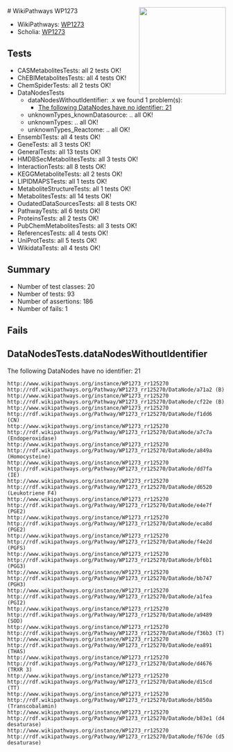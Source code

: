 <img style="float: right; width: 200px" src="https://upload.wikimedia.org/wikipedia/commons/thumb/8/83/Wplogo_with_text_500.png/640px-Wplogo_with_text_500.png" />
# WikiPathways WP1273

* WikiPathways: [WP1273](https://wikipathways.org/pathways/WP1273)
* Scholia: [WP1273](https://scholia.toolforge.org/wikipathways/WP1273)
## Tests
* CASMetabolitesTests: all 2 tests OK!
* ChEBIMetabolitesTests: all 4 tests OK!
* ChemSpiderTests: all 2 tests OK!
* DataNodesTests
    * dataNodesWithoutIdentifier: .x we found 1 problem(s):
        * [The following DataNodes have no identifier: 21](#8792c4b0)
    * unknownTypes_knownDatasource: .. all OK!
    * unknownTypes: .. all OK!
    * unknownTypes_Reactome: .. all OK!
* EnsemblTests: all 4 tests OK!
* GeneTests: all 3 tests OK!
* GeneralTests: all 13 tests OK!
* HMDBSecMetabolitesTests: all 3 tests OK!
* InteractionTests: all 8 tests OK!
* KEGGMetaboliteTests: all 2 tests OK!
* LIPIDMAPSTests: all 1 tests OK!
* MetaboliteStructureTests: all 1 tests OK!
* MetabolitesTests: all 14 tests OK!
* OudatedDataSourcesTests: all 8 tests OK!
* PathwayTests: all 6 tests OK!
* ProteinsTests: all 2 tests OK!
* PubChemMetabolitesTests: all 3 tests OK!
* ReferencesTests: all 4 tests OK!
* UniProtTests: all 5 tests OK!
* WikidataTests: all 4 tests OK!


## Summary

* Number of test classes: 20
* Number of tests: 93
* Number of assertions: 186
* Number of fails: 1

## Fails

<a name="8792c4b0" />

## DataNodesTests.dataNodesWithoutIdentifier

The following DataNodes have no identifier: 21
```
http://www.wikipathways.org/instance/WP1273_rr125270 http://rdf.wikipathways.org/Pathway/WP1273_rr125270/DataNode/a71a2 (B)
http://www.wikipathways.org/instance/WP1273_rr125270 http://rdf.wikipathways.org/Pathway/WP1273_rr125270/DataNode/cf22e (B)
http://www.wikipathways.org/instance/WP1273_rr125270 http://rdf.wikipathways.org/Pathway/WP1273_rr125270/DataNode/f1dd6 (CN)
http://www.wikipathways.org/instance/WP1273_rr125270 http://rdf.wikipathways.org/Pathway/WP1273_rr125270/DataNode/a7c7a (Endoperoxidase)
http://www.wikipathways.org/instance/WP1273_rr125270 http://rdf.wikipathways.org/Pathway/WP1273_rr125270/DataNode/a849a (Homocysteine)
http://www.wikipathways.org/instance/WP1273_rr125270 http://rdf.wikipathways.org/Pathway/WP1273_rr125270/DataNode/dd7fa (IE)
http://www.wikipathways.org/instance/WP1273_rr125270 http://rdf.wikipathways.org/Pathway/WP1273_rr125270/DataNode/d6520 (Leukotriene F4)
http://www.wikipathways.org/instance/WP1273_rr125270 http://rdf.wikipathways.org/Pathway/WP1273_rr125270/DataNode/e4e7f (PGE2)
http://www.wikipathways.org/instance/WP1273_rr125270 http://rdf.wikipathways.org/Pathway/WP1273_rr125270/DataNode/eca8d (PGE2)
http://www.wikipathways.org/instance/WP1273_rr125270 http://rdf.wikipathways.org/Pathway/WP1273_rr125270/DataNode/f4e2d (PGFS)
http://www.wikipathways.org/instance/WP1273_rr125270 http://rdf.wikipathways.org/Pathway/WP1273_rr125270/DataNode/bf6b1 (PGG3)
http://www.wikipathways.org/instance/WP1273_rr125270 http://rdf.wikipathways.org/Pathway/WP1273_rr125270/DataNode/bb747 (PGH3)
http://www.wikipathways.org/instance/WP1273_rr125270 http://rdf.wikipathways.org/Pathway/WP1273_rr125270/DataNode/a1fea (PGI2)
http://www.wikipathways.org/instance/WP1273_rr125270 http://rdf.wikipathways.org/Pathway/WP1273_rr125270/DataNode/a9489 (SOD)
http://www.wikipathways.org/instance/WP1273_rr125270 http://rdf.wikipathways.org/Pathway/WP1273_rr125270/DataNode/f36b3 (T)
http://www.wikipathways.org/instance/WP1273_rr125270 http://rdf.wikipathways.org/Pathway/WP1273_rr125270/DataNode/ea891 (THAS)
http://www.wikipathways.org/instance/WP1273_rr125270 http://rdf.wikipathways.org/Pathway/WP1273_rr125270/DataNode/d4676 (TRXR 3)
http://www.wikipathways.org/instance/WP1273_rr125270 http://rdf.wikipathways.org/Pathway/WP1273_rr125270/DataNode/d15cd (TT)
http://www.wikipathways.org/instance/WP1273_rr125270 http://rdf.wikipathways.org/Pathway/WP1273_rr125270/DataNode/b850a (Transcobalamin)
http://www.wikipathways.org/instance/WP1273_rr125270 http://rdf.wikipathways.org/Pathway/WP1273_rr125270/DataNode/b83e1 (d4 desaturase)
http://www.wikipathways.org/instance/WP1273_rr125270 http://rdf.wikipathways.org/Pathway/WP1273_rr125270/DataNode/f67de (d5 desaturase)
```


